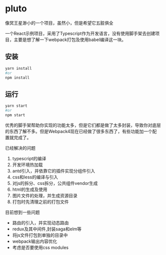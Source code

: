 # pluto
像冥王星渺小的一个项目，虽然小，但是希望它五脏俱全

一个React示例项目，采用了Typescript作为开发语言，没有使用脚手架去创建项目，主要是想了解一下webpack打包及使用babel编译这一块。

## 安装
```bash
yarn install
#or
npm install
```

## 运行
```bash
yarn start
#or
npm start
```
优秀的脚手架帮助你实现的功能太多，但是它们都是做了太多封装，导致你对底层的东西了解不多。但是Webpack4现在已经做了很多东西了，有些功能加一个配置就完成了。

已经解决的问题
<ol>
    <li>typescript的编译</li>
    <li>开发环境热加载</li>
    <li>antd引入，并依靠它的插件实现分组件引入</li>
    <li>css和less的编译与引入</li>
    <li>对js的拆分、css拆分，公共组件vendor生成</li>
    <li>html的生成及使用</li>
    <li>图片文件的处理，并生成资源目录</li>
    <li>打包时先清理之前的打包文件</li>
</ol>
目前想到一些问题
<ul>
    <li>路由的引入，并实现动态路由</li>
    <li>redux及其中间件,封装saga和elm等</li>
    <li>将js文件打包到单独的目录中</li>
    <li>webpack输出内容优化</li>
    <li>考虑是否要使用css modules</li>
</ul>
